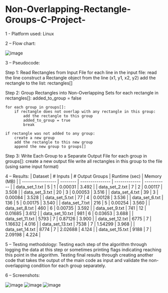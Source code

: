# Non-Overlapping-Rectangle-Groups-C-Project-

1 - Platform used: Linux

2 – Flow chart:


![image](https://github.com/user-attachments/assets/320fcc33-ea62-451d-a304-2e120677c845)


3 – Pseudocode:

Step 1: Read Rectangles from Input File
for each line in the input file:
    read the line
    construct a Rectangle object from the line (x1, y1, x2, y2)
    add the rectangle to the list: rectangles[]

Step 2: Group Rectangles into Non-Overlapping Sets
for each rectangle in rectangles[]:
    added_to_group = false

    for each group in groups[]:
        if rectangle does not overlap with any rectangle in this group:
            add the rectangle to this group
            added_to_group = true
            break

    if rectangle was not added to any group:
        create a new group
        add the rectangle to this new group
        append the new group to groups[]

Step 3: Write Each Group to a Separate Output File
for each group in groups[]:
    create a new output file
    write all rectangles in this group to the file (using same input format)


4 – Results:
| Dataset           | # Inputs | # Output Groups | Runtime (sec) | Memory (MB) |
| ----------------- | -------- | --------------- | ------------- | ----------- |
| data\_set\_1.txt  | 5        | 1               | 0.00031       | 3.492       |
| data\_set\_2.txt  | 7        | 2               | 0.00117       | 3.508       |
| data\_set\_3.txt  | 20       | 3               | 0.00053       | 3.516       |
| data\_set\_4.txt  | 39       | 3               | 0.00084       | 3.528       |
| data\_set\_5.txt  | 77       | 4               | 0.00128       | 3.536       |
| data\_set\_6.txt  | 136      | 5               | 0.00175       | 3.540       |
| data\_set\_7.txt  | 216      | 5               | 0.00254       | 3.560       |
| data\_set\_8.txt  | 460      | 6               | 0.00735       | 3.592       |
| data\_set\_9.txt  | 741      | 12              | 0.01685       | 3.612       |
| data\_set\_10.txt | 981      | 6               | 0.03653       | 3.688       |
| data\_set\_11.txt | 5793     | 7               | 0.87126       | 3.900       |
| data\_set\_12.txt | 6775     | 7               | 1.16632       | 4.016       |
| data\_set\_13.txt | 7538     | 7               | 1.54299       | 3.968       |
| data\_set\_14.txt | 8774     | 7               | 2.02688       | 4.124       |
| data\_set\_15.txt | 9188     | 7               | 2.09198       | 4.224       |


5 – Testing methodology:
  Testing each step of the algorithm through logging the data at this step or sometimes printing flags indicating reaching this point in the algorithm.
  Testing final results through creating another code that takes the output of the main code as input and validate the non-overlapping condition for each group separately.

6 – Screenshots: 


![image](https://github.com/user-attachments/assets/c45086f6-72d4-4634-9486-ecea0ab221d1)
![image](https://github.com/user-attachments/assets/a3a54666-959d-4f2b-a43f-b59c9f467e60)
![image](https://github.com/user-attachments/assets/7597de97-a46b-4088-abb6-a8bf559c5c08)
